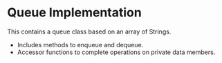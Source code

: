 # Queue Implementation

This contains a queue class based on an array of Strings. 

- Includes methods to enqueue and dequeue. 
- Accessor functions to complete operations on private data members. 
